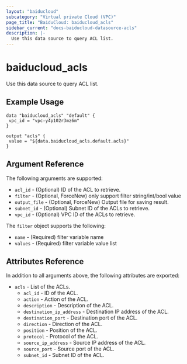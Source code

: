 ```yaml
---
layout: "baiducloud"
subcategory: "Virtual private Cloud (VPC)"
page_title: "BaiduCloud: baiducloud_acls"
sidebar_current: "docs-baiducloud-datasource-acls"
description: |-
  Use this data source to query ACL list.
---
```


# baiducloud_acls

Use this data source to query ACL list.

## Example Usage

```hcl
data "baiducloud_acls" "default" {
 vpc_id = "vpc-y4p102r3mz6m"
}

output "acls" {
 value = "${data.baiducloud_acls.default.acls}"
}
```

## Argument Reference

The following arguments are supported:

* `acl_id` - (Optional) ID of the ACL to retrieve.
* `filter` - (Optional, ForceNew) only support filter string/int/bool value
* `output_file` - (Optional, ForceNew) Output file for saving result.
* `subnet_id` - (Optional) Subnet ID of the ACLs to retrieve.
* `vpc_id` - (Optional) VPC ID of the ACLs to retrieve.

The `filter` object supports the following:

* `name` - (Required) filter variable name
* `values` - (Required) filter variable value list

## Attributes Reference

In addition to all arguments above, the following attributes are exported:

* `acls` - List of the ACLs.
  * `acl_id` - ID of the ACL.
  * `action` - Action of the ACL.
  * `description` - Description of the ACL.
  * `destination_ip_address` - Destination IP address of the ACL.
  * `destination_port` - Destination port of the ACL.
  * `direction` - Direction of the ACL.
  * `position` - Position of the ACL.
  * `protocol` - Protocol of the ACL.
  * `source_ip_address` - Source IP address of the ACL.
  * `source_port` - Source port of the ACL.
  * `subnet_id` - Subnet ID of the ACL.



